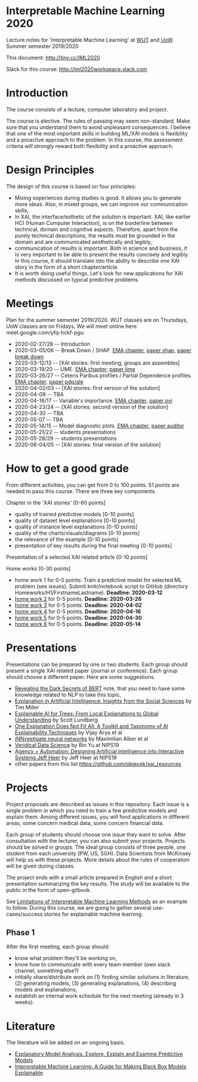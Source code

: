 # Interpretable Machine Learning 2020

Lecture notes for 'Interpretable Machine Learning' at [WUT](https://usosweb.usos.pw.edu.pl/kontroler.php?_action=katalog2/przedmioty/pokazPrzedmiot&kod=1120-IN000-MSP-0501) and [UoW](https://usosweb.uw.edu.pl/kontroler.php?_action=katalog2/przedmioty/pokazPrzedmiot&kod=1000-1M18WUM). Summer semester 2019/2020

This document: http://tiny.cc/IML2020

Slack for this course: http://iml2020workspace.slack.com

# Introduction

The course consists of a lecture, computer laboratory and project.

The course is elective. The rules of passing may seem non-standard. Make sure that you understand them to avoid unpleasant consequences.
I believe that one of the most important skills in building ML/XAI models is flexibility and a proactive approach to the problem. In this course, the assessment criteria will strongly reward both flexibility and a proactive approach.

# Design Principles

The design of this course is based on four principles:

- Mixing experiences during studies is good. It allows you to generate more ideas. Also, in mixed groups, we can improve our communication skills,
- In XAI, the interface/esthetic of the solution is important. XAI, like earlier HCI (Human Computer Interaction), is on the borderline between technical, domain and cognitive aspects. Therefore, apart from the purely technical descriptions, the results must be grounded in the domain and are communicated aesthetically and legibly, 
- communication of results is important. Both in science and business, it is very important to be able to present the results concisely and legibly. In this course, it should translate into the ability to describe one XAI story in the form of a short chapter/article.
- It is worth doing useful things. Let's look for new applications for XAI methods discussed on typical predictive problems.


# Meetings

Plan for the summer semester 2019/2020. WUT classes are on Thursdays, UoW classes are on Fridays. We will meet online here: meet.google.com/yfq-hckf-pgu.


* 2020-02-27/28 -- Introduction
* 2020-03-05/06 -- Break Down / SHAP. [EMA chapter](https://pbiecek.github.io/ema/breakDown.html), [paper shap](http://papers.nips.cc/paper/7062-a-unified-approach-to-interpreting-model-predictions), [paper break down](https://arxiv.org/abs/1903.11420)
* 2020-03-12/13 -- [XAI stories: first meeting, groups are assembles]
* 2020-03-19/20 -- LIME. [EMA chapter](https://pbiecek.github.io/ema/LIME.html), [paper lime](https://arxiv.org/abs/1602.04938)
* 2020-03-26/27 -- Ceteris Paribus profiles / Partial Dependence profiles. [EMA chapter](https://pbiecek.github.io/ema/partialDependenceProfiles.html), [paper pdp/ale](https://cran.r-project.org/web/packages/ALEPlot/vignettes/AccumulatedLocalEffectPlot.pdf)
* 2020-04-02/03 -- [XAI stories: first version of the solution]
* 2020-04-09 --  TBA
* 2020-04-16/17 -- Variable's importance. [EMA chapter](https://pbiecek.github.io/ema/featureImportance.html), [paper pvi](https://arxiv.org/abs/1801.01489)
* 2020-04-23/24 -- [XAI stories: second version of the solution]
* 2020-04-30 --  TBA
* 2020-05-07 --  TBA
* 2020-05-14/15 -- Model diagnostic plots. [EMA chapter](https://pbiecek.github.io/ema/residualDiagnostic.html), [paper auditor](https://arxiv.org/abs/1809.07763)
* 2020-05-21/22 -- students presentations
* 2020-05-28/29 -- students presentations
* 2020-06-04/05 -- [XAI stories: final version of the solution]

# How to get a good grade

From different activities, you can get from 0 to 100 points. 51 points are needed to pass this course.
There are three key components.

Chapter in the 'XAI stories' [0-60 points]
 - quality of trained predictive models [0-10 points]
 - quality of dataset level explanations [0-10 points]
 - quality of instance level explanations [0-10 points]
 - quality of the charts/visuals/diagrams [0-10 points]
 - the relevance of the example [0-10 points]
 - presentation of key results during the final meeting [0-10 points]

Presentation of a selected XAI related article [0-10 points]

Home works [0-30 points]
 - home work 1 for 0-5 points: Train a predictive model for selected ML problem (see issues). Submit knitr/notebook script to GitHub (directory Homeworks/H1/FirstnameLastname). **Deadline: 2020-03-12**
 - [home work 2](https://github.com/pbiecek/InterpretableMachineLearning2020/blob/master/Homeworks/H2/README.md) for 0-5 points. **Deadline: 2020-03-26**
 - [home work 3](https://github.com/pbiecek/InterpretableMachineLearning2020/blob/master/Homeworks/H3/README.md) for 0-5 points. **Deadline: 2020-04-02**
 - [home work 4](https://github.com/pbiecek/InterpretableMachineLearning2020/blob/master/Homeworks/H4/README.md) for 0-5 points. **Deadline: 2020-04-16**
 - [home work 5](https://github.com/pbiecek/InterpretableMachineLearning2020/blob/master/Homeworks/H5/README.md) for 0-5 points. **Deadline: 2020-04-30**
 - [home work 6](https://github.com/pbiecek/InterpretableMachineLearning2020/blob/master/Homeworks/H6/README.md) for 0-5 points. **Deadline: 2020-05-14**


# Presentations

Presentations can be prepared by one or two students. Each group should present a single XAI related paper (journal or conference). Each group should choose a different paper. Here are some suggestions.

* [Revealing the Dark Secrets of BERT](https://arxiv.org/abs/1908.08593) note, that you need to have some knowledge related to NLP to take this topic,
* [Explanation in Artificial Intelligence: Insights from the Social Sciences](https://arxiv.org/pdf/1706.07269.pdf) by Tim Miller
* [Explainable AI for Trees: From Local Explanations to Global Understanding](https://arxiv.org/abs/1905.04610) by Scott Lundberg
* [One Explanation Does Not Fit All: A Toolkit and Taxonomy of AI Explainability Techniques](https://arxiv.org/abs/1909.03012) by Vijay Arya et al
* [iNNvestigate neural networks](https://arxiv.org/abs/1808.04260) by Maximilian Alber et al
* [Veridical Data Science](https://slideslive.com/38921720/veridical-data-science) by Bin Yu at NIPS19
* [Agency + Automation: Designing Artificial Intelligence into Interactive Systems
Jeff Heer](https://slideslive.com/38921798/agency-automation-designing-artificial-intelligence-into-interactive-systems) by Jeff Heer at NIPS19
* other papers from this list https://github.com/pbiecek/xai_resources



# Projects

Project proposals are described as issues in this repository. Each issue is a single problem in which you need to train a few predictive models and explain them. Among different issues, you will fond applications in different areas, some concern medical data, some concern financial data. 

Each group of students should choose one issue they want to solve. After consultation with the lecturer, you can also submit your projects.
Projects should be solved in groups. The ideal group consists of three people, one student from each university (PW, US, SGH).
Data Scientists from McKinsey will help us with these projects. More details about the rules of cooperation will be given during classes.

The project ends with a small article prepared in English and a short presentation summarizing the key results. The study will be available to the public in the form of open-gitbook. 

See [Limitations of Interpretable Machine Learning Methods](https://compstat-lmu.github.io/iml_methods_limitations/) as an example to follow. During this course, we are going to gather several use-cases/success stories for explainable machine learning.

## Phase 1

After the first meeting, each group should:

- know what problem they'll be working on,
- know how to communicate with every team member (own slack channel, something else?)
- initially share/distribute work on (1) finding similar solutions in literature, (2) generating models, (3) generating explanations, (4) describing models and explanations, 
- establish an internal work schedule for the next meeting (already in 3 weeks).


# Literature

The literature will be added on an ongoing basis. 

* [Explanatory Model Analysis. Explore, Explain and Examine Predictive Models](https://pbiecek.github.io/ema/)
* [Interpretable Machine Learning. A Guide for Making Black Box Models Explainable](https://christophm.github.io/interpretable-ml-book/)
